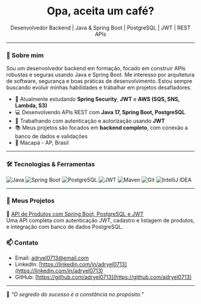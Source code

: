 <h1 align="center">Opa, aceita um café? </h1>

<p align="center">
  Desenvolvedor Backend | Java & Spring Boot | PostgreSQL | JWT | REST APIs
</p>

---

### 🚀 Sobre mim

Sou um desenvolvedor backend em formação, focado em construir APIs robustas e seguras usando Java e Spring Boot. Me interesso por arquitetura de software, segurança e boas práticas de desenvolvimento. Estou sempre buscando evoluir minhas habilidades e trabalhar em projetos desafiadores.

- 🌱 Atualmente estudando **Spring Security**, **JWT** e **AWS (SQS, SNS, Lambda, S3)**
- 💻 Desenvolvendo APIs REST com **Java 17, Spring Boot, PostgreSQL**
- 🔐 Trabalhando com autenticação e autorização usando **JWT**
- 📚 Meus projetos são focados em **backend completo**, com conexão a banco de dados e validações
- 📍 Macapá - AP, Brasil

---

### 🛠️ Tecnologias & Ferramentas

![Java](https://img.shields.io/badge/Java-ED8B00?style=for-the-badge&logo=java&logoColor=white)
![Spring Boot](https://img.shields.io/badge/Spring_Boot-6DB33F?style=for-the-badge&logo=spring-boot&logoColor=white)
![PostgreSQL](https://img.shields.io/badge/PostgreSQL-4169E1?style=for-the-badge&logo=postgresql&logoColor=white)
![JWT](https://img.shields.io/badge/JWT-black?style=for-the-badge&logo=JSON%20web%20tokens)
![Maven](https://img.shields.io/badge/Maven-C71A36?style=for-the-badge&logo=apache-maven&logoColor=white)
![Git](https://img.shields.io/badge/Git-F05032?style=for-the-badge&logo=git&logoColor=white)
![IntelliJ IDEA](https://img.shields.io/badge/IntelliJ_IDEA-000000?style=for-the-badge&logo=intellijidea&logoColor=white)

---

### 📂 Meus Projetos

🔹 [API de Produtos com Spring Boot, PostgreSQL e JWT](https://github.com/seu-usuario/nome-do-repositorio)  
Uma API completa com autenticação JWT, cadastro e listagem de produtos, e integração com banco de dados PostgreSQL.





### 📫 Contato

- Email: adryel0713@email.com
- LinkedIn: [https://linkedin.com/in/adryel0713](https://linkedin.com/in/adryel0713)
- GitHub: [https://github.com/adryel0713](https://github.com/adryel0713)

---

🧠 *“O segredo do sucesso é a constância no propósito.”*  
